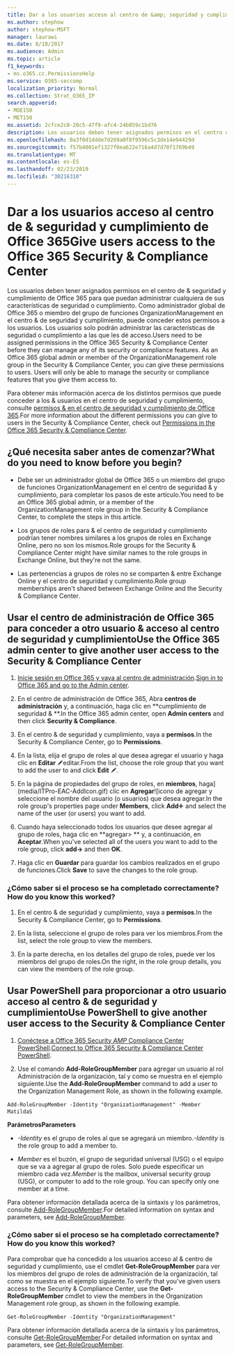 ```yaml
---
title: Dar a los usuarios acceso al centro de &amp; seguridad y cumplimiento de Office 365
ms.author: stephow
author: stephow-MSFT
manager: laurawi
ms.date: 8/18/2017
ms.audience: Admin
ms.topic: article
f1_keywords:
- ms.o365.cc.PermissionsHelp
ms.service: O365-seccomp
localization_priority: Normal
ms.collection: Strat_O365_IP
search.appverid:
- MOE150
- MET150
ms.assetid: 2cfce2c8-20c5-47f9-afc4-24b059c1bd76
description: Los usuarios deben tener asignados permisos en el centro de &amp; seguridad y cumplimiento de Office 365 para que puedan administrar cualquiera de sus características de seguridad o cumplimiento.
ms.openlocfilehash: 0a3f0d1ddde7d269a0f8f9596c5c3de14e94429d
ms.sourcegitcommit: f57b4001ef1327f0ea622e716a4d7d78f1769b49
ms.translationtype: MT
ms.contentlocale: es-ES
ms.lasthandoff: 02/23/2019
ms.locfileid: "30216310"
---
```

# <a name="give-users-access-to-the-office-365-security-amp-compliance-center"></a><span data-ttu-id="d5058-103">Dar a los usuarios acceso al centro de &amp; seguridad y cumplimiento de Office 365</span><span class="sxs-lookup"><span data-stu-id="d5058-103">Give users access to the Office 365 Security &amp; Compliance Center</span></span>

<span data-ttu-id="d5058-p101">Los usuarios deben tener asignados permisos en el centro de &amp; seguridad y cumplimiento de Office 365 para que puedan administrar cualquiera de sus características de seguridad o cumplimiento. Como administrador global de Office 365 o miembro del grupo de funciones OrganizationManagement en el centro &amp; de seguridad y cumplimiento, puede conceder estos permisos a los usuarios. Los usuarios solo podrán administrar las características de seguridad o cumplimiento a las que les dé acceso.</span><span class="sxs-lookup"><span data-stu-id="d5058-p101">Users need to be assigned permissions in the Office 365 Security &amp; Compliance Center before they can manage any of its security or compliance features. As an Office 365 global admin or member of the OrganizationManagement role group in the Security &amp; Compliance Center, you can give these permissions to users. Users will only be able to manage the security or compliance features that you give them access to.</span></span> 
  
<span data-ttu-id="d5058-107">Para obtener más información acerca de los distintos permisos que puede conceder a los &amp; usuarios en el centro de seguridad y cumplimiento, consulte [permisos &amp; en el centro de seguridad y cumplimiento de Office 365](permissions-in-the-security-and-compliance-center.md).</span><span class="sxs-lookup"><span data-stu-id="d5058-107">For more information about the different permissions you can give to users in the Security &amp; Compliance Center, check out [Permissions in the Office 365 Security &amp; Compliance Center](permissions-in-the-security-and-compliance-center.md).</span></span>
  
## <a name="what-do-you-need-to-know-before-you-begin"></a><span data-ttu-id="d5058-108">¿Qué necesita saber antes de comenzar?</span><span class="sxs-lookup"><span data-stu-id="d5058-108">What do you need to know before you begin?</span></span>

- <span data-ttu-id="d5058-109">Debe ser un administrador global de Office 365 o un miembro del grupo de funciones OrganizationManagement en el centro de seguridad &amp; y cumplimiento, para completar los pasos de este artículo.</span><span class="sxs-lookup"><span data-stu-id="d5058-109">You need to be an Office 365 global admin, or a member of the OrganizationManagement role group in the Security &amp; Compliance Center, to complete the steps in this article.</span></span>
    
- <span data-ttu-id="d5058-110">Los grupos de roles para &amp; el centro de seguridad y cumplimiento podrían tener nombres similares a los grupos de roles en Exchange Online, pero no son los mismos.</span><span class="sxs-lookup"><span data-stu-id="d5058-110">Role groups for the Security &amp; Compliance Center might have similar names to the role groups in Exchange Online, but they're not the same.</span></span> 
    
- <span data-ttu-id="d5058-111">Las pertenencias a grupos de roles no se comparten &amp; entre Exchange Online y el centro de seguridad y cumplimiento.</span><span class="sxs-lookup"><span data-stu-id="d5058-111">Role group memberships aren't shared between Exchange Online and the Security &amp; Compliance Center.</span></span>
    
## <a name="use-the-office-365-admin-center-to-give-another-user-access-to-the-security-amp-compliance-center"></a><span data-ttu-id="d5058-112">Usar el centro de administración de Office 365 para conceder a otro usuario &amp; acceso al centro de seguridad y cumplimiento</span><span class="sxs-lookup"><span data-stu-id="d5058-112">Use the Office 365 admin center to give another user access to the Security &amp; Compliance Center</span></span>

1. <span data-ttu-id="d5058-113">[Inicie sesión en Office 365 y vaya al centro de administración](https://go.microsoft.com/fwlink/p/?LinkId=525275).</span><span class="sxs-lookup"><span data-stu-id="d5058-113">[Sign in to Office 365 and go to the Admin center](https://go.microsoft.com/fwlink/p/?LinkId=525275).</span></span>
    
2. <span data-ttu-id="d5058-114">En el centro de administración de Office 365, Abra **centros de administración** y, a continuación, haga clic en \*\*cumplimiento de seguridad &amp; \*\*.</span><span class="sxs-lookup"><span data-stu-id="d5058-114">In the Office 365 admin center, open **Admin centers** and then click **Security &amp; Compliance**.</span></span> 
    
3. <span data-ttu-id="d5058-115">En el centro &amp; de seguridad y cumplimiento, vaya a **permisos**.</span><span class="sxs-lookup"><span data-stu-id="d5058-115">In the Security &amp; Compliance Center, go to **Permissions**.</span></span>
    
4. <span data-ttu-id="d5058-116">En la lista, elija el grupo de roles al que desea agregar el usuario y haga clic en **Editar** ![icono](media/O365_MDM_CreatePolicy_EditIcon.gif)editar.</span><span class="sxs-lookup"><span data-stu-id="d5058-116">From the list, choose the role group that you want to add the user to and click **Edit** ![Edit icon](media/O365_MDM_CreatePolicy_EditIcon.gif).</span></span>
    
5. <span data-ttu-id="d5058-117">En la página de propiedades del grupo de roles, en **miembros**, haga](media/ITPro-EAC-AddIcon.gif) clic en **Agregar**![icono de agregar y seleccione el nombre del usuario (o usuarios) que desea agregar.</span><span class="sxs-lookup"><span data-stu-id="d5058-117">In the role group's properties page under **Members**, click **Add**![Add Icon](media/ITPro-EAC-AddIcon.gif) and select the name of the user (or users) you want to add.</span></span> 
    
6. <span data-ttu-id="d5058-118">Cuando haya seleccionado todos los usuarios que desee agregar al grupo de roles, haga clic en \*\*agregar\> \*\* y, a continuación, en **Aceptar**.</span><span class="sxs-lookup"><span data-stu-id="d5058-118">When you've selected all of the users you want to add to the role group, click **add-\>** and then **OK**.</span></span>
    
7. <span data-ttu-id="d5058-119">Haga clic en **Guardar** para guardar los cambios realizados en el grupo de funciones.</span><span class="sxs-lookup"><span data-stu-id="d5058-119">Click **Save** to save the changes to the role group.</span></span> 
    
### <a name="how-do-you-know-this-worked"></a><span data-ttu-id="d5058-120">¿Cómo saber si el proceso se ha completado correctamente?</span><span class="sxs-lookup"><span data-stu-id="d5058-120">How do you know this worked?</span></span>

1. <span data-ttu-id="d5058-121">En el centro &amp; de seguridad y cumplimiento, vaya a **permisos**.</span><span class="sxs-lookup"><span data-stu-id="d5058-121">In the Security &amp; Compliance Center, go to **Permissions**.</span></span>
    
2. <span data-ttu-id="d5058-122">En la lista, seleccione el grupo de roles para ver los miembros.</span><span class="sxs-lookup"><span data-stu-id="d5058-122">From the list, select the role group to view the members.</span></span>
    
3. <span data-ttu-id="d5058-123">En la parte derecha, en los detalles del grupo de roles, puede ver los miembros del grupo de roles.</span><span class="sxs-lookup"><span data-stu-id="d5058-123">On the right, in the role group details, you can view the members of the role group.</span></span>
    
## <a name="use-powershell-to-give-another-user-access-to-the-security-amp-compliance-center"></a><span data-ttu-id="d5058-124">Usar PowerShell para proporcionar a otro usuario acceso al centro &amp; de seguridad y cumplimiento</span><span class="sxs-lookup"><span data-stu-id="d5058-124">Use PowerShell to give another user access to the Security &amp; Compliance Center</span></span>

1. <span data-ttu-id="d5058-125">[Conéctese a Office 365 Security _AMP_ Compliance Center PowerShell](https://docs.microsoft.com/en-us/powershell/exchange/office-365-scc/connect-to-scc-powershell/connect-to-scc-powershell?view=exchange-ps).</span><span class="sxs-lookup"><span data-stu-id="d5058-125">[Connect to Office 365 Security & Compliance Center PowerShell](https://docs.microsoft.com/en-us/powershell/exchange/office-365-scc/connect-to-scc-powershell/connect-to-scc-powershell?view=exchange-ps).</span></span>
    
2. <span data-ttu-id="d5058-126">Use el comando **Add-RoleGroupMember** para agregar un usuario al rol Administración de la organización, tal y como se muestra en el ejemplo siguiente.</span><span class="sxs-lookup"><span data-stu-id="d5058-126">Use the **Add-RoleGroupMember** command to add a user to the Organization Management Role, as shown in the following example.</span></span> 
    
  ```
  Add-RoleGroupMember -Identity "OrganizationManagement" -Member MatildaS
  
  ```

 <span data-ttu-id="d5058-127">**Parámetros**</span><span class="sxs-lookup"><span data-stu-id="d5058-127">**Parameters**</span></span>
  
- <span data-ttu-id="d5058-128">_-Identity_ es el grupo de roles al que se agregará un miembro.</span><span class="sxs-lookup"><span data-stu-id="d5058-128">_-Identity_ is the role group to add a member to.</span></span> 
    
- <span data-ttu-id="d5058-p102">_Member_ es el buzón, el grupo de seguridad universal (USG) o el equipo que se va a agregar al grupo de roles. Solo puede especificar un miembro cada vez.</span><span class="sxs-lookup"><span data-stu-id="d5058-p102">_Member_ is the mailbox, universal security group (USG), or computer to add to the role group. You can specify only one member at a time.</span></span> 
    
<span data-ttu-id="d5058-131">Para obtener información detallada acerca de la sintaxis y los parámetros, consulte [Add-RoleGroupMember](https://go.microsoft.com/fwlink/p/?LinkId=510859).</span><span class="sxs-lookup"><span data-stu-id="d5058-131">For detailed information on syntax and parameters, see [Add-RoleGroupMember](https://go.microsoft.com/fwlink/p/?LinkId=510859).</span></span>
  
### <a name="how-do-you-know-this-worked"></a><span data-ttu-id="d5058-132">¿Cómo saber si el proceso se ha completado correctamente?</span><span class="sxs-lookup"><span data-stu-id="d5058-132">How do you know this worked?</span></span>

<span data-ttu-id="d5058-133">Para comprobar que ha concedido a los usuarios acceso al &amp; centro de seguridad y cumplimiento, use el cmdlet **Get-RoleGroupMember** para ver los miembros del grupo de roles de administración de la organización, tal como se muestra en el ejemplo siguiente.</span><span class="sxs-lookup"><span data-stu-id="d5058-133">To verify that you've given users access to the Security &amp; Compliance Center, use the **Get-RoleGroupMember** cmdlet to view the members in the Organization Management role group, as shown in the following example.</span></span> 
  
```
Get-RoleGroupMember -Identity "OrganizationManagement"

```

<span data-ttu-id="d5058-134">Para obtener información detallada acerca de la sintaxis y los parámetros, consulte [Get-RoleGroupMember](https://go.microsoft.com/fwlink/p/?LinkId=510860).</span><span class="sxs-lookup"><span data-stu-id="d5058-134">For detailed information on syntax and parameters, see [Get-RoleGroupMember](https://go.microsoft.com/fwlink/p/?LinkId=510860).</span></span>
  

